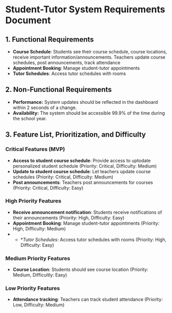 # Student-Tutor System Requirements Document
## 1. Functional Requirements
- **Course Schedule**: Students see their course schedule, course locations, receive important information/announcements. Teachers update course schedules, post announcements, track attendance 
- **Appointment Booking**: Manage student-tutor appointments 
- **Tutor Schedules**: Access tutor schedules with rooms

## 2. Non-Functional Requirements
- **Performance:** System updates should be reflected in the dashboard within 2 seconds of a change.
- **Availability:** The system should be accessible 99.9% of the time during the school year.

## 3. Feature List, Prioritization, and Difficulty
### Critical Features (MVP)
- **Access to student course schedule**: Provide access to uptodate personalized student schedule (Priority: Critical, Difficulty: Medium)
- **Update to student course schedule**: Let teachers update course schedules (Priority: Critical, Difficulty: Medium)
- **Post announcements**: Teachers post announcements for courses (Priority: Critical, Difficulty: Easy)

### High Priority Features
- **Receive announcement notification**: Students receive notifications of their announcements (Priority: High, Difficulty: Easy)
- **Appointment Booking**: Manage student-tutor appointments (Priority: High, Difficulty: Medium)
- - **Tutor Schedules*: Access tutor schedules with rooms (Priority: High, Difficulty: Easy)

### Medium Priority Features
- **Course Location**: Students should see course location (Priority: Medium, Difficultly: Easy)

### Low Priority Features
- **Attendance tracking**: Teachers can track student attendance (Priority: Low, Difficulty: Medium)

